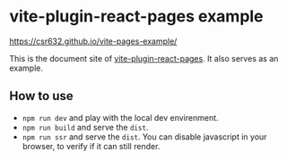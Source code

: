 # vite-plugin-react-pages example

https://csr632.github.io/vite-pages-example/

This is the document site of [vite-plugin-react-pages](https://github.com/vitejs/vite-plugin-react-pages). It also serves as an example.

## How to use

- `npm run dev` and play with the local dev envirenment.
- `npm run build` and serve the `dist`.
- `npm run ssr` and serve the `dist`. You can disable javascript in your browser, to verify if it can still render.
